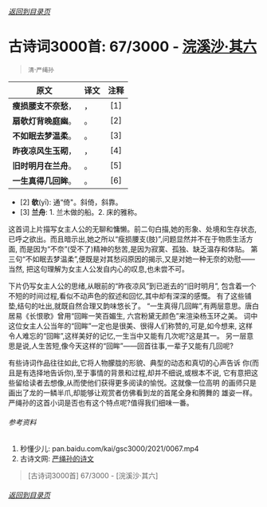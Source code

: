 ###### [返回到目录页](../../gsc3000/index/0001-0100.md)

# 古诗词3000首: 67/3000 - [浣溪沙·其六](https://so.gushiwen.org/shiwenv_c1e69c8ad4c0.aspx)
> `清`·`严绳孙`

|原文 |译文 |注释 |
|:---:|:----|:---:|
|**瘦损腰支不奈愁**，|，|[1]|
|**扇欹灯背晚庭幽**。|。|[2]|
|**不如眠去梦温柔**。|。|[3]|
|**昨夜凉风生玉砌**，|，|[4]|
|**旧时明月在兰舟**。|。|[5]|
|**一生真得几回眸**。|。|[6]|

* [2] **欹**(yī): 通“倚"。斜倚，斜靠。
* [3] **兰舟**: 1. 兰木做的船。2. 床的雅称。

这首词上片描写女主人公的无聊和慵懒。前二句白描,她的形象、处境和生存状态,
已呼之欲出。而且暗示出,她之所以“瘦损腰支(肢)”,问题显然并不在于物质生活方面,
而是因为“不奈”(受不了)精神的愁苦,是因为寂寞、孤独、缺乏温存和体贴。
第三句“不如眠去梦温柔”,便既是对其愁闷原因的揭示,又是对她一种无奈的劝慰——当然,
把这句理解为女主人公发自内心的叹息,也未尝不可。

下片仍写女主人公的思绪,从眼前的“昨夜凉风”到已逝去的“旧时明月”,
包含着一个不短的时间过程,看似不动声色的叙述和回忆,其中却有深深的感慨。
有了这些铺垫,结句的吐出,就既自然合理又韵味悠长了。
“一生真得几回眸”,有两层意思。唐白居易《长恨歌》曾用“回眸一笑百媚生,
六宫粉黛无颜色”来渲染杨玉环之美。
词中这位女主人公当年的“回眸”一定也是很美、很得人们称赞的,可是,如今想来,
这样令人难忘的“回眸”,这样美好的记忆,一生当中又能有几次呢?这是其一。
另一层意思是说,人生苦短,像今天这样的“回眸”——回首往事,一辈子又能有几回呢?

有些诗词作品往往如此,它将人物朦胧的形貌、典型的动态和真切的心声告诉
你(而且是有选择地告诉你),至于事情的背景和过程,却并不细说,或根本不说,
它有意把这些留给读者去想像,从而使他们获得更多阅读的愉悦。这就像一位高明
的画师只是画出了龙的一鳞半爪,却能够让观赏者仿佛看到龙的首尾全身和腾舞的
雄姿一样。严绳孙的这首小词是否也有这个特点呢?值得我们细味一番。


###### 参考资料
1. 秒懂少儿: pan.baidu.com/kai/gsc3000/2021/0067.mp4
1. 古诗文网: [严绳孙的诗文](https://so.gushiwen.org/authorv_2053275030c2.aspx)

> [古诗词3000首] 67/3000 - [浣溪沙·其六]


###### [返回到目录页](../../gsc3000/index/0001-0100.md)
